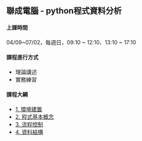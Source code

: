 ## 聯成電腦 - python程式資料分析

#### 上課時間

04/09~07/02，每週日，09:10 ~ 12:10、13:10 ~ 17:10

#### 課程進行方式

- 理論講述
- 實務練習

#### 課程大綱
- [1. 環境建置](http://mirdex.github.io/PythonBasic/1.%20environment.slides.html)
- [2. 程式基本概念](http://mirdex.github.io/PythonBasic/2.%20basic%20concept.slides.html)
- [3. 流程控制](http://mirdex.github.io/PythonBasic/3.%20流程控制(Q).slides.html)
- [4. 資料結構](http://mirdex.github.io/PythonBasic/4.%20資料結構_Q.slides.html)
